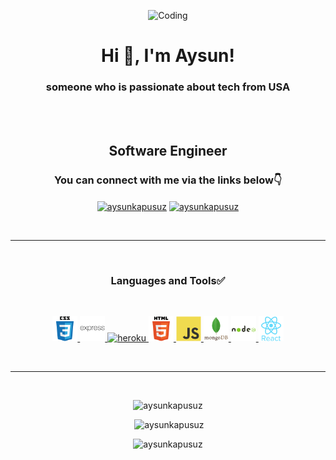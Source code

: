 <p align="center"><img  alt="Coding" width="700" height="500"  src="https://user-images.githubusercontent.com/101064345/180237519-67049260-7578-49d3-b8f5-89c620c36192.gif"> </p>

<h1 align="center">Hi 👋, I'm Aysun!</h1>
<h3 align="center">someone who is passionate about tech from USA</h3> <br/> <br/>

<h2 align="center">Software Engineer</h2>
<h3 align="center">You can connect with me via the links below👇</h3>
<p align="center">
<a href="https://linkedin.com/in/aysunkapusuz" target="_blank"><img align="center" src="https://raw.githubusercontent.com/rahuldkjain/github-profile-readme-generator/master/src/images/icons/Social/linked-in-alt.svg" alt="aysunkapusuz" height="30" width="40" /></a>
<a href="https://instagram.com/aysunkapusuz" target="_blank"><img align="center" src="https://raw.githubusercontent.com/rahuldkjain/github-profile-readme-generator/master/src/images/icons/Social/instagram.svg" alt="aysunkapusuz" height="30" width="40" /></a>
</p>  <br/> <hr><br/>

<h3 align="center" ><b>Languages and Tools✅</b></h3> <br/>
<p align="center"> <a href="https://www.w3schools.com/css/" target="_blank" rel="noreferrer"> <img src="https://raw.githubusercontent.com/devicons/devicon/master/icons/css3/css3-original-wordmark.svg" alt="css3" width="40" height="40"/> </a> <a href="https://expressjs.com" target="_blank" rel="noreferrer"> <img src="https://raw.githubusercontent.com/devicons/devicon/master/icons/express/express-original-wordmark.svg" alt="express" width="40" height="40"/> </a> <a href="https://heroku.com" target="_blank" rel="noreferrer"> <img src="https://www.vectorlogo.zone/logos/heroku/heroku-icon.svg" alt="heroku" width="40" height="40"/> </a> <a href="https://www.w3.org/html/" target="_blank" rel="noreferrer"> <img src="https://raw.githubusercontent.com/devicons/devicon/master/icons/html5/html5-original-wordmark.svg" alt="html5" width="40" height="40"/> </a> <a href="https://developer.mozilla.org/en-US/docs/Web/JavaScript" target="_blank" rel="noreferrer"> <img src="https://raw.githubusercontent.com/devicons/devicon/master/icons/javascript/javascript-original.svg" alt="javascript" width="40" height="40"/> </a> <a href="https://www.mongodb.com/" target="_blank" rel="noreferrer"> <img src="https://raw.githubusercontent.com/devicons/devicon/master/icons/mongodb/mongodb-original-wordmark.svg" alt="mongodb" width="40" height="40"/> </a> <a href="https://nodejs.org" target="_blank" rel="noreferrer"> <img src="https://raw.githubusercontent.com/devicons/devicon/master/icons/nodejs/nodejs-original-wordmark.svg" alt="nodejs" width="40" height="40"/> </a> <a href="https://reactjs.org/" target="_blank" rel="noreferrer"> <img src="https://raw.githubusercontent.com/devicons/devicon/master/icons/react/react-original-wordmark.svg" alt="react" width="40" height="40"/> </a> </p> <br/>
<hr> <br/>

<p align="center"><img width="350" src="https://github-readme-stats.vercel.app/api/top-langs?username=aysunkapusuz&show_icons=true&locale=en&layout=compact" alt="aysunkapusuz" /></p>
<p align="center">&nbsp;<img width="350" src="https://github-readme-stats.vercel.app/api?username=aysunkapusuz&show_icons=true&locale=en" alt="aysunkapusuz" /></p>

<p align="center"><img width="350" src="https://github-readme-streak-stats.herokuapp.com/?user=aysunkapusuz&" alt="aysunkapusuz" /></p>
